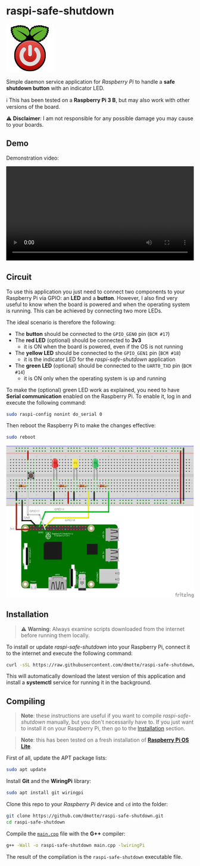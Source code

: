 # raspi-safe-shutdown

![icon](icon-128.png)

Simple daemon service application for _Raspberry Pi_ to handle a **safe shutdown button** with an indicator LED.

:information_source: This has been tested on a **Raspberry Pi 3 B**, but may also work with other versions of the board.

:warning: **Disclaimer**: I am not responsible for any possible damage you may cause to your boards.

## Demo

Demonstration video:

<video width="100%" controls>
    <source src="demo.mp4">
    <a href="https://dmotte.github.io/raspi-safe-shutdown/#demo" target="_blank">Watch it on GitHub Pages</a>
</video>

## Circuit

To use this application you just need to connect two components to your Raspberry Pi via GPIO: an **LED** and a **button**. However, I also find very useful to know when the board is powered and when the operating system is running. This can be achieved by connecting two more LEDs.

The ideal scenario is therefore the following:

- The **button** should be connected to the `GPIO_GEN0` pin (`BCM #17`)
- The **red LED** (optional) should be connected to **3v3**
  - it is ON when the board is powered, even if the OS is not running
- The **yellow LED** should be connected to the `GPIO_GEN1` pin (`BCM #18`)
  - it is the indicator LED for the _raspi-safe-shutdown_ application
- The **green LED** (optional) should be connected to the `UART0_TXD` pin (`BCM #14`)
  - it is ON only when the operating system is up and running

To make the (optional) green LED work as explained, you need to have **Serial communication** enabled on the Raspberry Pi. To enable it, log in and execute the following command:

```bash
sudo raspi-config nonint do_serial 0
```

Then reboot the Raspberry Pi to make the changes effective:

```bash
sudo reboot
```

![Circuit diagram](circuit_bb.png)

## Installation

> :warning: **Warning**: Always examine scripts downloaded from the internet before running them locally.

To install or update _raspi-safe-shutdown_ into your Raspberry Pi, connect it to the internet and execute the following command:

```bash
curl -sSL https://raw.githubusercontent.com/dmotte/raspi-safe-shutdown/main/get.sh | sudo bash
```

This will automatically download the latest version of this application and install a **systemctl** service for running it in the background.

## Compiling

> **Note**: these instructions are useful if you want to compile _raspi-safe-shutdown_ manually, but you don't necessarily have to. If you just want to install it on your Raspberry Pi, then go to the [Installation](#installation) section.

> **Note**: this has been tested on a fresh installation of [**Raspberry Pi OS Lite**](https://www.raspberrypi.org/software/operating-systems/).

First of all, update the APT package lists:

```bash
sudo apt update
```

Install **Git** and the **WiringPi** library:

```bash
sudo apt install git wiringpi
```

Clone this repo to your _Raspberry Pi_ device and `cd` into the folder:

```bash
git clone https://github.com/dmotte/raspi-safe-shutdown.git
cd raspi-safe-shutdown
```

Compile the [`main.cpp`](main.cpp) file with the **G++** compiler:

```bash
g++ -Wall -o raspi-safe-shutdown main.cpp -lwiringPi
```

The result of the compilation is the `raspi-safe-shutdown` executable file.
